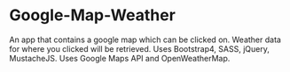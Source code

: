 # Google-Map-Weather
An app that contains a google map which can be clicked on. Weather data for where you clicked will be retrieved. Uses Bootstrap4, SASS, jQuery, MustacheJS. Uses Google Maps API and OpenWeatherMap.
